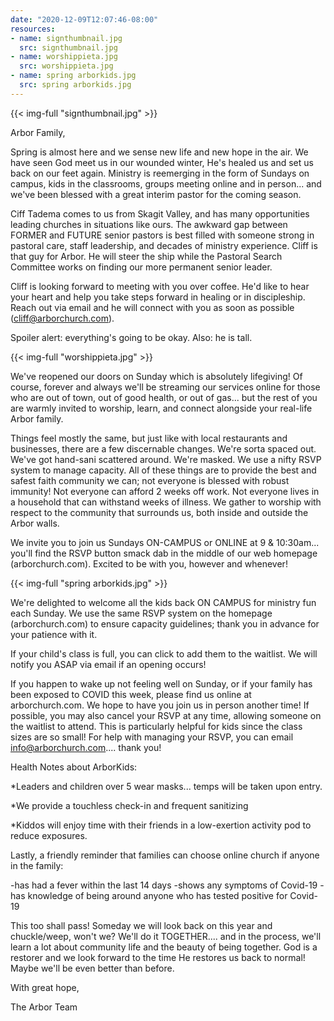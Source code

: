 ```yaml
---
date: "2020-12-09T12:07:46-08:00"
resources:
- name: signthumbnail.jpg
  src: signthumbnail.jpg
- name: worshippieta.jpg
  src: worshippieta.jpg
- name: spring arborkids.jpg
  src: spring arborkids.jpg
---
```


{{< img-full "signthumbnail.jpg" >}}

Arbor Family,

Spring is almost here and we sense new life and new hope in the air. We have seen God meet us in our wounded winter, He's healed us and set us back on our feet again. Ministry is reemerging in the form of Sundays on campus, kids in the classrooms, groups meeting online and in person... and we've been blessed with a great interim pastor for the coming season.

Ciff Tadema comes to us from Skagit Valley, and has many opportunities leading churches in situations like ours. The awkward gap between FORMER and FUTURE senior pastors is best filled with someone strong in pastoral care, staff leadership, and decades of ministry experience. Cliff is that guy for Arbor. He will steer the ship while the Pastoral Search Committee works on finding our more permanent senior leader. 

Cliff is looking forward to meeting with you over coffee. He'd like to hear your heart and help you take steps forward in healing or in discipleship. Reach out via email and he will connect with you as soon as possible (cliff@arborchurch.com).

Spoiler alert: everything's going to be okay. Also: he is tall.
 
{{< img-full "worshippieta.jpg" >}}

We've reopened our doors on Sunday which is absolutely lifegiving! Of course, forever and always we'll be streaming our services online for those who are out of town, out of good health, or out of gas... but the rest of you are warmly invited to worship, learn, and connect alongside your real-life Arbor family.

Things feel mostly the same, but just like with local restaurants and businesses, there are a few discernable changes. We're sorta spaced out. We've got hand-sani scattered around. We're masked. We use a nifty RSVP system to manage capacity. All of these things are to provide the best and safest faith community we can; not everyone is blessed with robust immunity! Not everyone can afford 2 weeks off work. Not everyone lives in a household that can withstand weeks of illness. We gather to worship with respect to the community that surrounds us, both inside and outside the Arbor walls.

We invite you to join us Sundays ON-CAMPUS or ONLINE at 9 & 10:30am... you'll find the RSVP button smack dab in the middle of our web homepage (arborchurch.com). Excited to be with you, however and whenever!

 
{{< img-full "spring arborkids.jpg" >}}

We're delighted to welcome all the kids back ON CAMPUS for ministry fun each Sunday. We use the same RSVP system on the homepage (arborchurch.com) to ensure capacity guidelines; thank you in advance for your patience with it.

If your child's class is full, you can click to add them to the waitlist. We will notify you ASAP via email if an opening occurs!

If you happen to wake up not feeling well on Sunday, or if your family has been exposed to COVID this week, please find us online at arborchurch.com. We hope to have you join us in person another time! If possible, you may also cancel your RSVP at any time, allowing someone on the waitlist to attend. This is particularly helpful for kids since the class sizes are so small! For help with managing your RSVP, you can email info@arborchurch.com.... thank you!

Health Notes about ArborKids:

*Leaders and children over 5 wear masks... temps will be taken upon entry.

*We provide a touchless check-in and frequent sanitizing

*Kiddos will enjoy time with their friends in a low-exertion activity pod to reduce exposures.

Lastly, a friendly reminder that families can choose online church if anyone in the family:

-has had a fever within the last 14 days
-shows any symptoms of Covid-19
-has knowledge of being around anyone who has tested positive for Covid-19

This too shall pass! Someday we will look back on this year and chuckle/weep, won't we? We'll do it TOGETHER.... and in the process, we'll learn a lot about community life and the beauty of being together. God is a restorer and we look forward to the time He restores us back to normal! Maybe we'll be even better than before.

With great hope,

The Arbor Team



